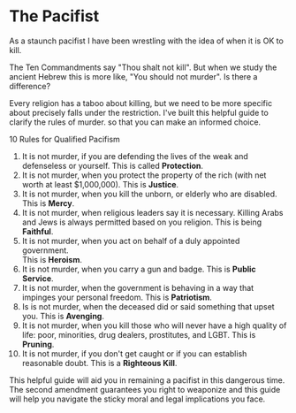 # The Pacifist

As a staunch pacifist I have been wrestling with the idea of when it is OK to
kill.

The Ten Commandments say "Thou shalt not kill".  But when we study the ancient
Hebrew this is more like, "You should not murder".   Is there a difference?

Every religion has a taboo about killing, but we need to be more specific about
precisely falls under the restriction.   I've built this helpful guide to
clarify the rules of murder. so that you can make an informed choice.


10 Rules for Qualified Pacifism


1. It is not murder, if you are defending the lives of the weak and defenseless 
or yourself. This is called **Protection**.
2. It is not murder, when you protect the property of the rich (with net worth at least
$1,000,000).  This is **Justice**.
3. It is not murder, when you kill the unborn, or elderly who are disabled.  
This is **Mercy**.
4. It is not murder, when religious leaders say it is necessary.  Killing Arabs 
and Jews is always permitted based on you religion.  This is being **Faithful**.
5. It is not murder, when you act on behalf of a duly appointed government.  
This is **Heroism**.
6. It is not murder, when you carry a gun and badge. This is **Public Service**.
7. It is not murder, when the government is behaving in a way that impinges 
your personal freedom.  This is **Patriotism**.
8. Is is not murder, when the deceased did or said something that upset you. 
This is **Avenging**.
9. It is not murder, when you kill those who will never have a high quality of 
life: poor, minorities, drug dealers, prostitutes, and LGBT.  This is **Pruning**.
10. It is not murder, if you don't get caught or if you can establish reasonable 
doubt.  This is a **Righteous Kill**.

This helpful guide will aid you in remaining a pacifist in this dangerous time.  
The second amendment guarantees you right to weaponize and this guide will help 
you navigate the sticky moral and legal implications you face.

